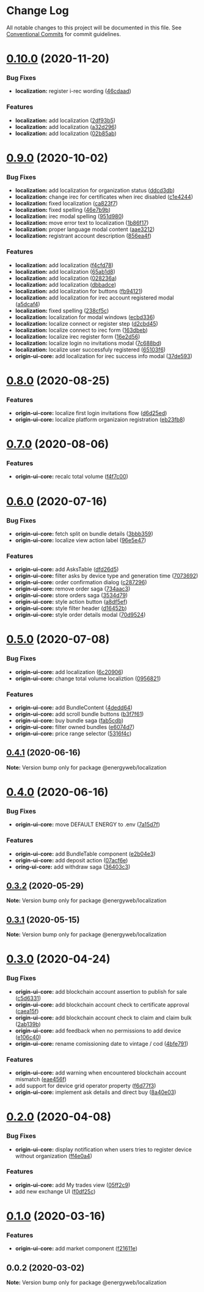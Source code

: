 # Change Log

All notable changes to this project will be documented in this file.
See [Conventional Commits](https://conventionalcommits.org) for commit guidelines.

# [0.10.0](https://github.com/energywebfoundation/origin/compare/@energyweb/localization@0.9.0...@energyweb/localization@0.10.0) (2020-11-20)


### Bug Fixes

* **localization:** register i-rec wording ([46cdaad](https://github.com/energywebfoundation/origin/commit/46cdaadc9f025ed287dc9614343a31320a5bb9cf))


### Features

* **localization:** add localization ([2df93b5](https://github.com/energywebfoundation/origin/commit/2df93b58e88edc6f6aca09186b8c9019c3ad4d53))
* **localization:** add localization ([a32d296](https://github.com/energywebfoundation/origin/commit/a32d2966cab8b8aff5dae099cfc224f0b00ffc48))
* **localization:** add localization ([02b85ab](https://github.com/energywebfoundation/origin/commit/02b85abf3225868f9f6a748ddc29b092f26b056a))





# [0.9.0](https://github.com/energywebfoundation/origin/compare/@energyweb/localization@0.8.0...@energyweb/localization@0.9.0) (2020-10-02)


### Bug Fixes

* **localization:** add localization for organization status ([ddcd3db](https://github.com/energywebfoundation/origin/commit/ddcd3db4dd535cb95d5cd5fe37ce34f2d190cf8a))
* **localization:** change irec for certificates when irec disabled ([c1e4244](https://github.com/energywebfoundation/origin/commit/c1e4244ac4dbf947650ac0ae4f860138e5497b6a))
* **localization:** fixed localization ([ca823f7](https://github.com/energywebfoundation/origin/commit/ca823f75fc9f3ea3dcc5673a48b6688be993665d))
* **localization:** fixed spelling ([46e7b9b](https://github.com/energywebfoundation/origin/commit/46e7b9b58efe30c456d1a28649b44f6f549e8ced))
* **localization:** irec modal spelling ([951d980](https://github.com/energywebfoundation/origin/commit/951d980abdae1be4f348d541a6c1870f1700edac))
* **localization:** move error text to localization ([1b86f17](https://github.com/energywebfoundation/origin/commit/1b86f17ae83ccb8242759b9596ac389b2eb8b9da))
* **localization:** proper language modal content ([aae3212](https://github.com/energywebfoundation/origin/commit/aae321279fc9c2619c692d2c00f8d955ed7ae18f))
* **localization:** registrant account description ([856ea4f](https://github.com/energywebfoundation/origin/commit/856ea4fc3318faea87de84919093be739f7418e3))


### Features

* **localization:** add localization ([f4cfd78](https://github.com/energywebfoundation/origin/commit/f4cfd784aec56cb328fa92e03298087bf4d9d82f))
* **localization:** add localization ([65ab1d8](https://github.com/energywebfoundation/origin/commit/65ab1d8b4fcb96c164aa29c8b37728cae1f5d4a4))
* **localization:** add localization ([028236a](https://github.com/energywebfoundation/origin/commit/028236a0159edf4b8c850fdbf52bd740b7480fa0))
* **localization:** add localization ([dbbadce](https://github.com/energywebfoundation/origin/commit/dbbadce9f9dd23277202029e9838cae7cbd061b6))
* **localization:** add localization for buttons ([fb94121](https://github.com/energywebfoundation/origin/commit/fb941213418c726809aa38ba3e46fb29bfc25320))
* **localization:** add localization for irec account registered modal ([a5dcaf4](https://github.com/energywebfoundation/origin/commit/a5dcaf4ce43c5dfe65e442daaa3f2e78c1cfde70))
* **localization:** fixed spelling ([238cf5c](https://github.com/energywebfoundation/origin/commit/238cf5c62ab0f588f17b6169db7ddf7d74d0257e))
* **localization:** localization for modal windows ([ecbd336](https://github.com/energywebfoundation/origin/commit/ecbd33667fb2b670fcf585f6a80f33cbc190f79f))
* **localization:** localize connect or register step ([d2cbd45](https://github.com/energywebfoundation/origin/commit/d2cbd45ee682c0269948a36da3474ca0668ec940))
* **localization:** localize connect to irec form ([163dbeb](https://github.com/energywebfoundation/origin/commit/163dbeb04dd6d8eb75cf27e1c6424ae81718d7e2))
* **localization:** localize irec register form ([16e2d56](https://github.com/energywebfoundation/origin/commit/16e2d562dc01527a39a5bcd121b1144a05c2d962))
* **localization:** localize login no invitations modal ([7c688bd](https://github.com/energywebfoundation/origin/commit/7c688bd73b1b0738802933418f8d44b6a5090af5))
* **localization:** localize user successfuly registered ([65103f6](https://github.com/energywebfoundation/origin/commit/65103f67ca3d7d395b0c4c121f94c45578e8bb8c))
* **origin-ui-core:** add localization for irec success info modal ([37de593](https://github.com/energywebfoundation/origin/commit/37de5934ed1c5390c78b05c1e2242885cb034fab))





# [0.8.0](https://github.com/energywebfoundation/origin/compare/@energyweb/localization@0.7.0...@energyweb/localization@0.8.0) (2020-08-25)


### Features

* **origin-ui-core:** localize first login invitations flow ([d6d25ed](https://github.com/energywebfoundation/origin/commit/d6d25ed648ce0edd9a90c7b9b6b12e57b00ff42c))
* **origin-ui-core:** localize platform organizaion registration ([eb23fb8](https://github.com/energywebfoundation/origin/commit/eb23fb8cd3381260534b27b86a43de05b9915d48))





# [0.7.0](https://github.com/energywebfoundation/origin/compare/@energyweb/localization@0.6.0...@energyweb/localization@0.7.0) (2020-08-06)


### Features

* **origin-ui-core:** recalc total volume ([f4f7c00](https://github.com/energywebfoundation/origin/commit/f4f7c005d58a421674b13b000c4740a14b6b2b9e))





# [0.6.0](https://github.com/energywebfoundation/origin/compare/@energyweb/localization@0.5.0...@energyweb/localization@0.6.0) (2020-07-16)


### Bug Fixes

* **origin-ui-core:** fetch split on bundle details ([3bbb359](https://github.com/energywebfoundation/origin/commit/3bbb3595b2aa4bcb51b97487dbea90af0153c1ed))
* **origin-ui-core:** localize view action label ([96e5e47](https://github.com/energywebfoundation/origin/commit/96e5e47a9ca71b7bbe774a7ccb27f37ce5a03ba6))


### Features

* **origin-ui-core:** add AsksTable ([dfd26d5](https://github.com/energywebfoundation/origin/commit/dfd26d5cef56b8ff9f12232c410819b74d0ba3a7))
* **origin-ui-core:** filter asks by device type and generation time ([7073692](https://github.com/energywebfoundation/origin/commit/7073692dae35d7c3996a8a4f716b0d2432c050a1))
* **origin-ui-core:** order confirmation dialog ([c287296](https://github.com/energywebfoundation/origin/commit/c2872960bc92e175e1061861e4e1c924d006d898))
* **origin-ui-core:** remove order saga ([734aac3](https://github.com/energywebfoundation/origin/commit/734aac39b4f71bc090de588f921e9e19e95cd83d))
* **origin-ui-core:** store orders saga ([3534d79](https://github.com/energywebfoundation/origin/commit/3534d79d8f68e498be1a2c1b1e16ceca5130931f))
* **origin-ui-core:** style action button ([a8df5ef](https://github.com/energywebfoundation/origin/commit/a8df5efc88eb68f034ce739b03470d80ee828cfc))
* **origin-ui-core:** style filter header ([d16452b](https://github.com/energywebfoundation/origin/commit/d16452ba1331244fc2ced83af8ad218db68d967f))
* **origin-ui-core:** style order details modal ([70d9524](https://github.com/energywebfoundation/origin/commit/70d95240474ba8bb7693bea097c5655a758e7557))





# [0.5.0](https://github.com/energywebfoundation/origin/compare/@energyweb/localization@0.4.1...@energyweb/localization@0.5.0) (2020-07-08)


### Bug Fixes

* **origin-ui-core:** add localization ([6c20906](https://github.com/energywebfoundation/origin/commit/6c20906c1dd2c796d03acff6d8971158ceee8cf3))
* **origin-ui-core:** change total volume localiztion ([0956821](https://github.com/energywebfoundation/origin/commit/0956821b4ae67cd9fa30a42bb3139ae3bc051a47))


### Features

* **origin-ui-core:** add BundleContent ([4dedd64](https://github.com/energywebfoundation/origin/commit/4dedd640666c8c874e6167f59f3d8c2f6c1d56de))
* **origin-ui-core:** add scroll bundle buttons ([b3f7f61](https://github.com/energywebfoundation/origin/commit/b3f7f610c3c3b870709b2e05063ce19867d560e7))
* **origin-ui-core:** buy bundle saga ([fab5cdb](https://github.com/energywebfoundation/origin/commit/fab5cdbd9118f204bf0006942191608b11c7c3f7))
* **origin-ui-core:** filter owned bundles ([e6074d7](https://github.com/energywebfoundation/origin/commit/e6074d7c52e368b5bb7f8701be0bda38cd1b5948))
* **origin-ui-core:** price range selector ([5316f4c](https://github.com/energywebfoundation/origin/commit/5316f4c37618628b7053855044bd21e44b4f272c))





## [0.4.1](https://github.com/energywebfoundation/origin/compare/@energyweb/localization@0.4.0...@energyweb/localization@0.4.1) (2020-06-16)

**Note:** Version bump only for package @energyweb/localization





# [0.4.0](https://github.com/energywebfoundation/origin/compare/@energyweb/localization@0.3.2...@energyweb/localization@0.4.0) (2020-06-16)


### Bug Fixes

* **origin-ui-core:** move DEFAULT ENERGY to .env ([7a15d7f](https://github.com/energywebfoundation/origin/commit/7a15d7fd4861667081c1ea6b4013211191a99b5e))


### Features

* **origin-ui-core:** add BundleTable component ([e2b04e3](https://github.com/energywebfoundation/origin/commit/e2b04e307f448d7db4396318cb02003f001e9766))
* **origin-ui-core:** add deposit action ([07acf6e](https://github.com/energywebfoundation/origin/commit/07acf6e17d8df816671438d26dd90cf5f9532445))
* **oring-ui-core:** add withdraw saga ([36403c3](https://github.com/energywebfoundation/origin/commit/36403c3fb0acc50b70e7d1350bcef0e3b05062ec))





## [0.3.2](https://github.com/energywebfoundation/origin/compare/@energyweb/localization@0.3.1...@energyweb/localization@0.3.2) (2020-05-29)

**Note:** Version bump only for package @energyweb/localization





## [0.3.1](https://github.com/energywebfoundation/origin/compare/@energyweb/localization@0.3.0...@energyweb/localization@0.3.1) (2020-05-15)

**Note:** Version bump only for package @energyweb/localization





# [0.3.0](https://github.com/energywebfoundation/origin/compare/@energyweb/localization@0.2.0...@energyweb/localization@0.3.0) (2020-04-24)


### Bug Fixes

* **origin-ui-core:** add blockchain account assertion to publish for sale ([c5d6331](https://github.com/energywebfoundation/origin/commit/c5d6331c41797b12b5e981c379370e591e26d483))
* **origin-ui-core:** add blockchain account check to certificate approval ([caea15f](https://github.com/energywebfoundation/origin/commit/caea15f3bf496c76434a6db38bb48307c080d0dd))
* **origin-ui-core:** add blockchain account check to claim and claim bulk ([2ab139b](https://github.com/energywebfoundation/origin/commit/2ab139be76d2dac1e72e2de470f4aca64adec4db))
* **origin-ui-core:** add feedback when no permissions to add device ([e106c40](https://github.com/energywebfoundation/origin/commit/e106c40331acf9ad3a1d9f6cdcdfe5374c80a6fa))
* **origin-ui-core:** rename comissioning date to vintage / cod ([4bfe791](https://github.com/energywebfoundation/origin/commit/4bfe7917d5adccbd3bcbd6117feffcf5301d9e3f))


### Features

* **origin-ui-core:** add warning when encountered blockchain account mismatch ([eae456f](https://github.com/energywebfoundation/origin/commit/eae456f8eccb95f9c6c8befa58f1e7f76883ff3f))
* add support for device grid operator property ([f6d77f3](https://github.com/energywebfoundation/origin/commit/f6d77f327a7676c3e742cc8a022e5c085cf66e39))
* **origin-ui-core:** implement ask details and direct buy ([8a40e03](https://github.com/energywebfoundation/origin/commit/8a40e03e24a551547a5a2584b3741f6201165d6e))





# [0.2.0](https://github.com/energywebfoundation/origin/compare/@energyweb/localization@0.1.0...@energyweb/localization@0.2.0) (2020-04-08)


### Bug Fixes

* **origin-ui-core:** display notification when users tries to register device without organization ([ff4e0a4](https://github.com/energywebfoundation/origin/commit/ff4e0a44bc5c88f1028699872143a9a8e69c9163))


### Features

* **origin-ui-core:** add My trades view ([05ff2c9](https://github.com/energywebfoundation/origin/commit/05ff2c9a8056e31a0249ec9d881cbefc79cc887a))
* add new exchange UI ([f0df25c](https://github.com/energywebfoundation/origin/commit/f0df25c9736b99713da1d4b7f53e73a8e7530b84))





# [0.1.0](https://github.com/energywebfoundation/origin/compare/@energyweb/localization@0.0.2...@energyweb/localization@0.1.0) (2020-03-16)


### Features

* **origin-ui-core:** add market component ([f21611e](https://github.com/energywebfoundation/origin/commit/f21611e1a01105c5489535fb57d02552b2553c23))





## 0.0.2 (2020-03-02)

**Note:** Version bump only for package @energyweb/localization

